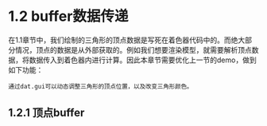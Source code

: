 # 1.2 buffer数据传递

在1.1章节中，我们绘制的三角形的顶点数据是写死在着色器代码中的。而绝大部分情况，顶点的数据是从外部获取的。例如我们想要渲染模型，就需要解析顶点数据，将数据传入到着色器内进行计算。因此本章节需要优化上一节的demo，做到如下功能：

	通过dat.gui可以动态调整三角形的顶点位置，以及改变三角形颜色。

## 1.2.1 顶点buffer

